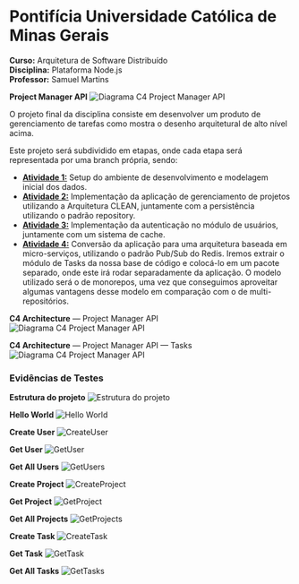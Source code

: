 # Pontifícia Universidade Católica de Minas Gerais

**Curso:** Arquitetura de Software Distribuído  
**Disciplina:** Plataforma Node.js  
**Professor:** Samuel Martins  

**Project Manager API**
![Diagrama C4 Project Manager API](docs/ProjectManagetAPI_Diagram.png)

O projeto final da disciplina consiste em desenvolver um produto de gerenciamento de tarefas como mostra o desenho arquitetural de alto nível acima.
 
Este projeto será subdividido em etapas, onde cada etapa será representada por uma branch própria, sendo:
- [**Atividade 1:**](docs/Atividade01/Atividade01.pdf) Setup do ambiente de desenvolvimento e modelagem inicial dos dados. 
- [**Atividade 2:**](docs/Atividade02/Atividade02.pdf) Implementação da aplicação de gerenciamento de projetos utilizando a Arquitetura CLEAN, juntamente com a persistência utilizando o padrão repository.
- [**Atividade 3:**](docs/Atividade03/Atividade03.pdf) Implementação da autenticação no módulo de usuários, juntamente com um sistema de cache.
- [**Atividade 4:**](docs/Atividade04/Atividade04.pdf) Conversão da aplicação para uma arquitetura baseada em micro-serviços, utilizando o padrão Pub/Sub do Redis. Iremos extrair o módulo de Tasks da nossa base de código e colocá-lo em um pacote separado, onde este irá rodar separadamente da aplicação. O modelo utilizado será o de monorepos, uma vez que conseguimos aproveitar algumas vantagens desse modelo em comparação com o de multi-repositórios.

**C4 Architecture** — Project Manager API
![Diagrama C4 Project Manager API](docs/ProjectManagetAPI_C4.png)

**C4 Architecture** — Project Manager API — Tasks
![Diagrama C4 Project Manager API](docs/ProjectManagetAPI_Tasks_C4.png)

### Evidências de Testes ###

**Estrutura do projeto** 
![Estrutura do projeto](docs/Atividade01/Evidencia01_ProjectStructure.png)

**Hello World**
![Hello World](docs/Atividade01/Evidencia01_HelloWorld.png)

**Create User**
![CreateUser](docs/Atividade02/Evidencia01_CreateUser.png)

**Get User**
![GetUser](docs/Atividade02/Evidencia02_GetUser.png)

**Get All Users**
![GetUsers](docs/Atividade02/Evidencia03_GetAllUsers.png)

**Create Project**
![CreateProject](docs/Atividade02/Evidencia04_CreateProject.png)

**Get Project**
![GetProject](docs/Atividade02/Evidencia05_GetProject.png)

**Get All Projects**
![GetProjects](docs/Atividade02/Evidencia06_GetAllProjects.png)

**Create Task**
![CreateTask](docs/Atividade02/Evidencia07_CreateTask.png)

**Get Task**
![GetTask](docs/Atividade02/Evidencia08_GetTask.png)

**Get All Tasks**
![GetTasks](docs/Atividade02/Evidencia09_GetAllTasks.png)